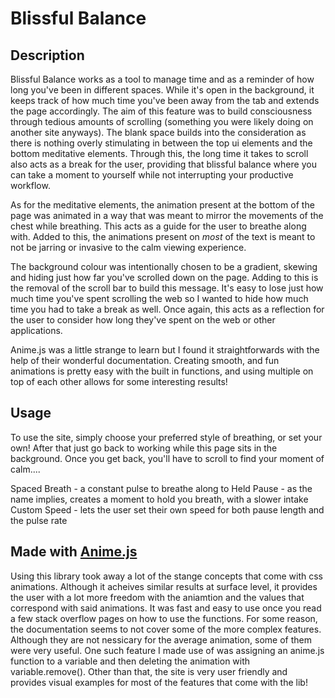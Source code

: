 # Blissful Balance

## Description

Blissful Balance works as a tool to manage time and as a reminder of how long you've been in different spaces. While it's open in the background, it keeps track of how much time you've been away from the tab and extends the page accordingly. The aim of this feature was to build consciousness through tedious amounts of scrolling (something you were likely doing on another site anyways). The blank space builds into the consideration as there is nothing overly stimulating in between the top ui elements and the bottom meditative elements. Through this, the long time it takes to scroll also acts as a break for the user, providing that blissful balance where you can take a moment to yourself while not interrupting your productive workflow.

As for the meditative elements, the animation present at the bottom of the page was animated in a way that was meant to mirror the movements of the chest while breathing. This acts as a guide for the user to breathe along with. Added to this, the animations present on <em>most</em> of the text is meant to not be jarring or invasive to the calm viewing experience. 

The background colour was intentionally chosen to be a gradient, skewing and hiding just how far you've scrolled down on the page. Adding to this is the removal of the scroll bar to build this message. It's easy to lose just how much time you've spent scrolling the web so I wanted to hide how much time you had to take a break as well. Once again, this acts as a reflection for the user to consider how long they've spent on the web or other applications.

Anime.js was a little strange to learn but I found it straightforwards with the help of their wonderful documentation. Creating smooth, and fun animations is pretty easy with the built in functions, and using multiple on top of each other allows for some interesting results! 

## Usage

To use the site, simply choose your preferred style of breathing, or set your own! After that just go back to working while this page sits in the background. Once you get back, you'll have to scroll to find your moment of calm....

Spaced Breath - a constant pulse to breathe along to
Held Pause - as the name implies, creates a moment to hold you breath, with a slower intake
Custom Speed - lets the user set their own speed for both pause length and the pulse rate

## Made with [Anime.js](https://animejs.com/)

 Using this library took away a lot of the stange concepts that come with css animations. Although it acheives similar results at surface level, it provides the user with a lot more freedom with the aniamtion and the values that correspond with said animations. It was fast and easy to use once you read a few stack overflow pages on how to use the functions. For some reason, the documentation seems to not cover some of the more complex features. Although they are not nessicary for the average animation, some of them were very useful. One such feature I made use of was assigning an anime.js function to a variable and then deleting the animation with variable.remove(). Other than that, the site is very user friendly and provides visual examples for most of the features that come with the lib! 

